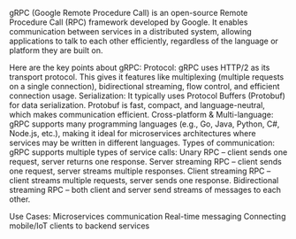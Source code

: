 gRPC (Google Remote Procedure Call) is an open-source Remote Procedure Call (RPC) framework developed by Google. It enables communication between services in a distributed system, allowing applications to talk to each other efficiently, regardless of the language or platform they are built on.

Here are the key points about gRPC:
Protocol:
gRPC uses HTTP/2 as its transport protocol. This gives it features like multiplexing (multiple requests on a single connection), bidirectional streaming, flow control, and efficient connection usage.
Serialization:
It typically uses Protocol Buffers (Protobuf) for data serialization. Protobuf is fast, compact, and language-neutral, which makes communication efficient.
Cross-platform & Multi-language:
gRPC supports many programming languages (e.g., Go, Java, Python, C#, Node.js, etc.), making it ideal for microservices architectures where services may be written in different languages.
Types of communication:
gRPC supports multiple types of service calls:
Unary RPC – client sends one request, server returns one response.
Server streaming RPC – client sends one request, server streams multiple responses.
Client streaming RPC – client streams multiple requests, server sends one response.
Bidirectional streaming RPC – both client and server send streams of messages to each other.

Use Cases:
Microservices communication
Real-time messaging
Connecting mobile/IoT clients to backend services
